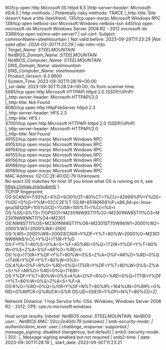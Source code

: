 80/tcp    open  http               Microsoft IIS httpd 8.5
|_http-server-header: Microsoft-IIS/8.5
| http-methods: 
|_  Potentially risky methods: TRACE
|_http-title: Site doesn't have a title (text/html).
135/tcp   open  msrpc              Microsoft Windows RPC
139/tcp   open  netbios-ssn        Microsoft Windows netbios-ssn
445/tcp   open  microsoft-ds       Microsoft Windows Server 2008 R2 - 2012 microsoft-ds
3389/tcp  open  ssl/ms-wbt-server?
| ssl-cert: Subject: commonName=steelmountain
| Not valid before: 2023-09-29T11:23:29
|_Not valid after:  2024-03-30T11:23:29
| rdp-ntlm-info:                                                                                              
|   Target_Name: STEELMOUNTAIN                                                                                
|   NetBIOS_Domain_Name: STEELMOUNTAIN                                                                        
|   NetBIOS_Computer_Name: STEELMOUNTAIN                                                                      
|   DNS_Domain_Name: steelmountain                                                                            
|   DNS_Computer_Name: steelmountain                                                                          
|   Product_Version: 6.3.9600                                                                                 
|_  System_Time: 2023-09-30T11:28:19+00:00                                                                    
|_ssl-date: 2023-09-30T11:28:24+00:00; 0s from scanner time.                                                  
5985/tcp  open  http               Microsoft HTTPAPI httpd 2.0 (SSDP/UPnP)                                    
|_http-server-header: Microsoft-HTTPAPI/2.0                                                                   
|_http-title: Not Found                                                                                       
8080/tcp  open  http               HttpFileServer httpd 2.3                                                   
|_http-server-header: HFS 2.3                                                                                 
|_http-title: HFS /                                                                                           
47001/tcp open  http               Microsoft HTTPAPI httpd 2.0 (SSDP/UPnP)                                    
|_http-server-header: Microsoft-HTTPAPI/2.0                                                                   
|_http-title: Not Found                                                                                       
49152/tcp open  msrpc              Microsoft Windows RPC                                                      
49153/tcp open  msrpc              Microsoft Windows RPC                                                      
49154/tcp open  msrpc              Microsoft Windows RPC                                                      
49155/tcp open  msrpc              Microsoft Windows RPC                                                      
49156/tcp open  msrpc              Microsoft Windows RPC                                                      
49168/tcp open  msrpc              Microsoft Windows RPC                                                      
49169/tcp open  msrpc              Microsoft Windows RPC                                                      
MAC Address: 02:CC:2E:40:DC:79 (Unknown)                                                                      
No exact OS matches for host (If you know what OS is running on it, see https://nmap.org/submit/ ).           
TCP/IP fingerprint:
OS:SCAN(V=7.93%E=4%D=9/30%OT=80%CT=1%CU=42999%PV=Y%DS=1%DC=D%G=Y%M=02CC2E%T
OS:M=65180658%P=x86_64-pc-linux-gnu)SEQ(SP=105%GCD=1%ISR=105%TI=I%CI=I%II=I
OS:%SS=S%TS=7)OPS(O1=M2301NW8ST11%O2=M2301NW8ST11%O3=M2301NW8NNT11%O4=M2301
OS:NW8ST11%O5=M2301NW8ST11%O6=M2301ST11)WIN(W1=2000%W2=2000%W3=2000%W4=2000
OS:%W5=2000%W6=2000)ECN(R=Y%DF=Y%T=80%W=2000%O=M2301NW8NNS%CC=Y%Q=)T1(R=Y%D
OS:F=Y%T=80%S=O%A=S+%F=AS%RD=0%Q=)T2(R=Y%DF=Y%T=80%W=0%S=Z%A=S%F=AR%O=%RD=0
OS:%Q=)T3(R=Y%DF=Y%T=80%W=0%S=Z%A=O%F=AR%O=%RD=0%Q=)T4(R=Y%DF=Y%T=80%W=0%S=
OS:A%A=O%F=R%O=%RD=0%Q=)T5(R=Y%DF=Y%T=80%W=0%S=Z%A=S+%F=AR%O=%RD=0%Q=)T6(R=
OS:Y%DF=Y%T=80%W=0%S=A%A=O%F=R%O=%RD=0%Q=)T7(R=Y%DF=Y%T=80%W=0%S=Z%A=S+%F=A
OS:R%O=%RD=0%Q=)U1(R=Y%DF=N%T=80%IPL=164%UN=0%RIPL=G%RID=G%RIPCK=G%RUCK=G%R
OS:UD=G)IE(R=Y%DFI=N%T=80%CD=Z)

Network Distance: 1 hop
Service Info: OSs: Windows, Windows Server 2008 R2 - 2012; CPE: cpe:/o:microsoft:windows

Host script results:
|_nbstat: NetBIOS name: STEELMOUNTAIN, NetBIOS user: <unknown>, NetBIOS MAC: 02cc2e40dc79 (unknown)
| smb-security-mode: 
|   authentication_level: user
|   challenge_response: supported
|_  message_signing: disabled (dangerous, but default)
| smb2-security-mode: 
|   302: 
|_    Message signing enabled but not required
| smb2-time: 
|   date: 2023-09-30T11:28:19
|_  start_date: 2023-09-30T11:23:21

